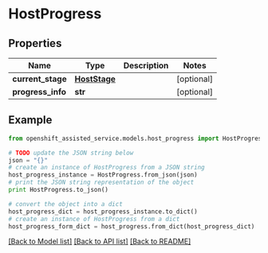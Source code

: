 # HostProgress


## Properties
Name | Type | Description | Notes
------------ | ------------- | ------------- | -------------
**current_stage** | [**HostStage**](HostStage.md) |  | [optional] 
**progress_info** | **str** |  | [optional] 

## Example

```python
from openshift_assisted_service.models.host_progress import HostProgress

# TODO update the JSON string below
json = "{}"
# create an instance of HostProgress from a JSON string
host_progress_instance = HostProgress.from_json(json)
# print the JSON string representation of the object
print HostProgress.to_json()

# convert the object into a dict
host_progress_dict = host_progress_instance.to_dict()
# create an instance of HostProgress from a dict
host_progress_form_dict = host_progress.from_dict(host_progress_dict)
```
[[Back to Model list]](../README.md#documentation-for-models) [[Back to API list]](../README.md#documentation-for-api-endpoints) [[Back to README]](../README.md)


